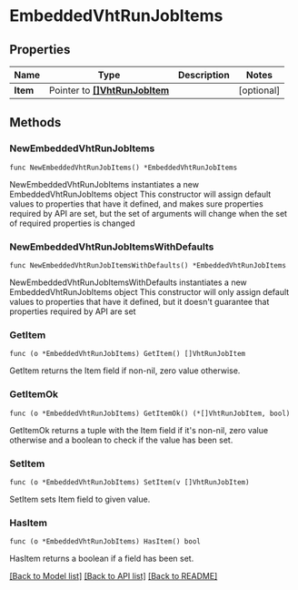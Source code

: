 <!--
Copyright (C) 2020-2022 Arm Limited or its affiliates and Contributors. All rights reserved.
SPDX-License-Identifier: Apache-2.0
-->
# EmbeddedVhtRunJobItems

## Properties

Name | Type | Description | Notes
------------ | ------------- | ------------- | -------------
**Item** | Pointer to [**[]VhtRunJobItem**](VhtRunJobItem.md) |  | [optional] 

## Methods

### NewEmbeddedVhtRunJobItems

`func NewEmbeddedVhtRunJobItems() *EmbeddedVhtRunJobItems`

NewEmbeddedVhtRunJobItems instantiates a new EmbeddedVhtRunJobItems object
This constructor will assign default values to properties that have it defined,
and makes sure properties required by API are set, but the set of arguments
will change when the set of required properties is changed

### NewEmbeddedVhtRunJobItemsWithDefaults

`func NewEmbeddedVhtRunJobItemsWithDefaults() *EmbeddedVhtRunJobItems`

NewEmbeddedVhtRunJobItemsWithDefaults instantiates a new EmbeddedVhtRunJobItems object
This constructor will only assign default values to properties that have it defined,
but it doesn't guarantee that properties required by API are set

### GetItem

`func (o *EmbeddedVhtRunJobItems) GetItem() []VhtRunJobItem`

GetItem returns the Item field if non-nil, zero value otherwise.

### GetItemOk

`func (o *EmbeddedVhtRunJobItems) GetItemOk() (*[]VhtRunJobItem, bool)`

GetItemOk returns a tuple with the Item field if it's non-nil, zero value otherwise
and a boolean to check if the value has been set.

### SetItem

`func (o *EmbeddedVhtRunJobItems) SetItem(v []VhtRunJobItem)`

SetItem sets Item field to given value.

### HasItem

`func (o *EmbeddedVhtRunJobItems) HasItem() bool`

HasItem returns a boolean if a field has been set.


[[Back to Model list]](../README.md#documentation-for-models) [[Back to API list]](../README.md#documentation-for-api-endpoints) [[Back to README]](../README.md)


